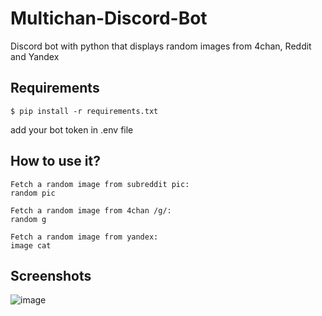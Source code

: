 # Multichan-Discord-Bot
Discord bot with python that displays random images from 4chan, Reddit and Yandex

## Requirements
```shell
$ pip install -r requirements.txt
```
add your bot token in .env file

## How to use it?
```
Fetch a random image from subreddit pic:
random pic

Fetch a random image from 4chan /g/:
random g

Fetch a random image from yandex:
image cat
```
## Screenshots
![image](https://user-images.githubusercontent.com/33037084/135354900-d8507f7d-9118-4880-9a8f-6659129c839d.png)
